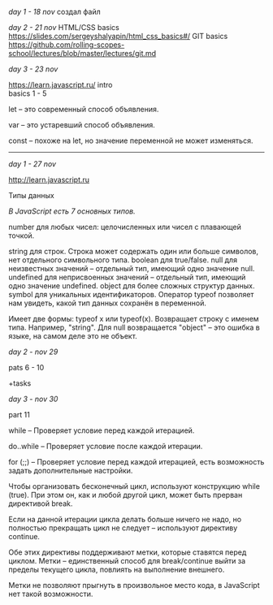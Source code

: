*day 1 - 18 nov*
создал файл

*day 2 - 21 nov*
HTML/CSS basics     https://slides.com/sergeyshalyapin/html_css_basics#/
GIT basics          https://github.com/rolling-scopes-school/lectures/blob/master/lectures/git.md

*day 3 - 23 nov*

https://learn.javascript.ru/
intro              
basics 1 - 5 

let – это современный способ объявления.

var – это устаревший способ объявления.

const – похоже на let, но значение переменной не может изменяться.

**********

*day 1 - 27 nov*

http://learn.javascript.ru

Типы данных

*В JavaScript есть 7 основных типов.*

number для любых чисел: целочисленных или чисел с плавающей точкой.

string для строк. Строка может содержать один или больше символов, нет отдельного символьного типа.
boolean для true/false.
null для неизвестных значений – отдельный тип, имеющий одно значение null.
undefined для неприсвоенных значений – отдельный тип, имеющий одно значение undefined.
object для более сложных структур данных.
symbol для уникальных идентификаторов.
Оператор typeof позволяет нам увидеть, какой тип данных сохранён в переменной.

Имеет две формы: typeof x или typeof(x).
Возвращает строку с именем типа. Например, "string".
Для null возвращается "object" – это ошибка в языке, на самом деле это не объект.

*day 2 - nov 29*

pats 6 - 10

+tasks

*day 3 - nov 30*

part 11

while – Проверяет условие перед каждой итерацией.

do..while – Проверяет условие после каждой итерации.

for (;;) – Проверяет условие перед каждой итерацией, есть возможность задать дополнительные настройки.

Чтобы организовать бесконечный цикл, используют конструкцию while (true). При этом он, как и любой другой цикл, может быть прерван директивой break.

Если на данной итерации цикла делать больше ничего не надо, но полностью прекращать цикл не следует – используют директиву continue.

Обе этих директивы поддерживают метки, которые ставятся перед циклом. Метки – единственный способ для break/continue выйти за пределы текущего цикла, повлиять на выполнение внешнего.

Метки не позволяют прыгнуть в произвольное место кода, в JavaScript нет такой возможности.
